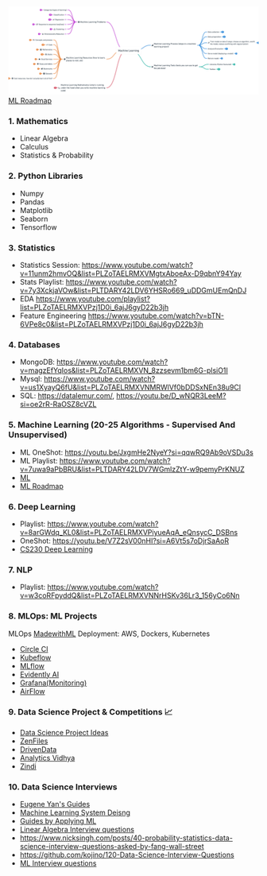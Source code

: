 ![](https://raw.githubusercontent.com/mrdbourke/machine-learning-roadmap/master/2020-ml-roadmap-overview.png?token=AD7ZOCOIG7IZXHDL63W6RZK7A3B6I)
[ML Roadmap](https://dbourke.link/mlmap)

### 1. Mathematics

- Linear Algebra
- Calculus
- Statistics & Probability
      
### 2. Python Libraries 

- Numpy
- Pandas
- Matplotlib
- Seaborn
- Tensorflow

### 3. Statistics

- Statistics Session: https://www.youtube.com/watch?v=11unm2hmvOQ&list=PLZoTAELRMXVMgtxAboeAx-D9qbnY94Yay
- Stats Playlist: https://www.youtube.com/watch?v=7y3XckjaVOw&list=PLTDARY42LDV6YHSRo669_uDDGmUEmQnDJ
- EDA https://www.youtube.com/playlist?list=PLZoTAELRMXVPzj1D0i_6ajJ6gyD22b3jh
- Feature Engineering https://www.youtube.com/watch?v=bTN-6VPe8c0&list=PLZoTAELRMXVPzj1D0i_6ajJ6gyD22b3jh

### 4. Databases

- MongoDB: https://www.youtube.com/watch?v=magzEfYqIos&list=PLZoTAELRMXVN_8zzsevm1bm6G-plsiO1I
- Mysql: https://www.youtube.com/watch?v=us1XyayQ6fU&list=PLZoTAELRMXVNMRWlVf0bDDSxNEn38u9Cl
- SQL: https://datalemur.com/, https://youtu.be/D_wNQR3LeeM?si=oe2rR-RaOSZ8cVZL

### 5. Machine Learning (20-25 Algorithms - Supervised And Unsupervised)

- ML OneShot: https://youtu.be/JxgmHe2NyeY?si=qqwRQ9Ab9oVSDu3s
- ML Playlist: https://www.youtube.com/watch?v=7uwa9aPbBRU&list=PLTDARY42LDV7WGmlzZtY-w9pemyPrKNUZ
- [ML](https://youtu.be/Av0oMG49FQE)
- [ML Roadmap](https://wheat-production-d58.notion.site/ML002-e469d005b2b14d5ba6f8c0bdfd305ded)

### 6. Deep Learning 

- Playlist: https://www.youtube.com/watch?v=8arGWdq_KL0&list=PLZoTAELRMXVPiyueAqA_eQnsycC_DSBns
- OneShot: https://youtu.be/V7Z2sV00nHI?si=A6Vt5s7oDjrSaAoR
- [CS230 Deep Learning](https://cs230.stanford.edu/) 

### 7. NLP 

- Playlist: https://www.youtube.com/watch?v=w3coRFpyddQ&list=PLZoTAELRMXVNNrHSKv36Lr3_156yCo6Nn

### 8. MLOps: ML Projects

MLOps [MadewithML](https://madewithml.com/courses/mlops/)
Deployment: AWS, Dockers, Kubernetes

- [Circle CI](https://circleci.com/)
- [Kubeflow](https://www.kubeflow.org/)
- [MLflow](https://mlflow.org/)
- [Evidently AI](https://evidentlyai.com/)
-  [Grafana(Monitoring)](https://grafana.com/)
- [AirFlow](https://airflow.apache.org)                                                                                                                                              

### 9. Data Science Project & Competitions 📈

- [Data Science Project Ideas](https://github.com/veb-101/Data-Science-Projects)
- [ZenFiles](https://github.com/zenml-io/zenfiles)
- [DrivenData](https://www.drivendata.org/)
- [Analytics Vidhya](https://www.analyticsvidhya.com/)
- [Zindi](https://zindi.africa/)

### 10. Data Science Interviews

- [Eugene Yan's Guides](https://eugeneyan.com/)
- [Machine Learning System Deisng](https://github.com/eugeneyan/applied-ml)
- [Guides by Applying ML](https://applyingml.com/resources/)
- [Linear Algebra Interview questions](https://www.mlstack.cafe/blog/linear-algebra-interview-questions)
- https://www.nicksingh.com/posts/40-probability-statistics-data-science-interview-questions-asked-by-fang-wall-street
- https://github.com/kojino/120-Data-Science-Interview-Questions
- [ML Interview questions](https://github.com/khangich/machine-learning-interview)

